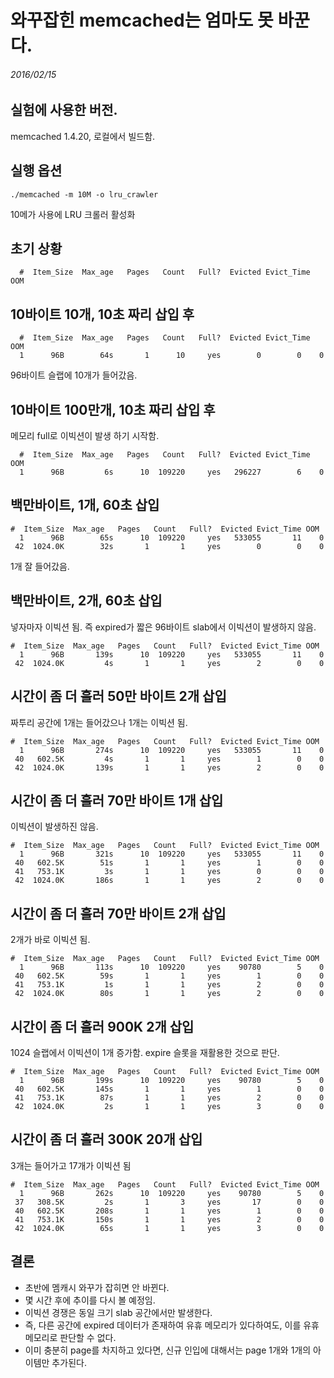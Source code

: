 # 와꾸잡힌 memcached는 엄마도 못 바꾼다.
###### 2016/02/15

## 실험에 사용한 버전.

memcached 1.4.20, 로컬에서 빌드함.  


## 실행 옵션

```
./memcached -m 10M -o lru_crawler
```
10메가 사용에 LRU 크롤러 활성화  


## 초기 상황  

```
  #  Item_Size  Max_age   Pages   Count   Full?  Evicted Evict_Time OOM
```


## 10바이트 10개, 10초 짜리 삽입 후

```
  #  Item_Size  Max_age   Pages   Count   Full?  Evicted Evict_Time OOM
  1      96B        64s       1      10     yes        0        0    0
```

96바이트 슬랩에 10개가 들어갔음.


## 10바이트 100만개, 10초 짜리 삽입 후

메모리 full로 이빅션이 발생 하기 시작함.

```
  #  Item_Size  Max_age   Pages   Count   Full?  Evicted Evict_Time OOM
  1      96B         6s      10  109220     yes   296227        6    0
```


## 백만바이트, 1개, 60초 삽입

```
#  Item_Size  Max_age   Pages   Count   Full?  Evicted Evict_Time OOM
  1      96B        65s      10  109220     yes   533055       11    0
 42  1024.0K        32s       1       1     yes        0        0    0
```

1개 잘 들어갔음.


## 백만바이트, 2개, 60초 삽입

넣자마자 이빅션 됨. 즉 expired가 짧은 96바이트 slab에서 이빅션이 발생하지 않음.
```
#  Item_Size  Max_age   Pages   Count   Full?  Evicted Evict_Time OOM
  1      96B       139s      10  109220     yes   533055       11    0
 42  1024.0K         4s       1       1     yes        2        0    0
```


## 시간이 좀 더 흘러 50만 바이트 2개 삽입

짜투리 공간에 1개는 들어갔으나 1개는 이빅션 됨.
```
#  Item_Size  Max_age   Pages   Count   Full?  Evicted Evict_Time OOM
  1      96B       274s      10  109220     yes   533055       11    0
 40   602.5K         4s       1       1     yes        1        0    0
 42  1024.0K       139s       1       1     yes        2        0    0
```


## 시간이 좀 더 흘러 70만 바이트 1개 삽입

이빅션이 발생하진 않음.
```
#  Item_Size  Max_age   Pages   Count   Full?  Evicted Evict_Time OOM
  1      96B       321s      10  109220     yes   533055       11    0
 40   602.5K        51s       1       1     yes        1        0    0
 41   753.1K         3s       1       1     yes        0        0    0
 42  1024.0K       186s       1       1     yes        2        0    0
```


## 시간이 좀 더 흘러 70만 바이트 2개 삽입

2개가 바로 이빅션 됨.
```
#  Item_Size  Max_age   Pages   Count   Full?  Evicted Evict_Time OOM
  1      96B       113s      10  109220     yes    90780        5    0
 40   602.5K        59s       1       1     yes        1        0    0
 41   753.1K         1s       1       1     yes        2        0    0
 42  1024.0K        80s       1       1     yes        2        0    0
```


## 시간이 좀 더 흘러 900K 2개 삽입

1024 슬랩에서 이빅션이 1개 증가함. expire 슬롯을 재활용한 것으로 판단.
```
#  Item_Size  Max_age   Pages   Count   Full?  Evicted Evict_Time OOM
  1      96B       199s      10  109220     yes    90780        5    0
 40   602.5K       145s       1       1     yes        1        0    0
 41   753.1K        87s       1       1     yes        2        0    0
 42  1024.0K         2s       1       1     yes        3        0    0
```

## 시간이 좀 더 흘러 300K 20개 삽입

3개는 들어가고 17개가 이빅션 됨

```
#  Item_Size  Max_age   Pages   Count   Full?  Evicted Evict_Time OOM
  1      96B       262s      10  109220     yes    90780        5    0
 37   308.5K         2s       1       3     yes       17        0    0
 40   602.5K       208s       1       1     yes        1        0    0
 41   753.1K       150s       1       1     yes        2        0    0
 42  1024.0K        65s       1       1     yes        3        0    0
```

## 결론

- 초반에 멤캐시 와꾸가 잡히면 안 바뀐다.
- 몇 시간 후에 추이를 다시 볼 예정임.
- 이빅션 경쟁은 동일 크기 slab 공간에서만 발생한다.
- 즉, 다른 공간에 expired 데이터가 존재하여 유휴 메모리가 있다하여도, 이를 유휴 메모리로 판단할 수 없다.
- 이미 충분히 page를 차지하고 있다면, 신규 인입에 대해서는 page 1개와 1개의 아이템만 추가된다.
